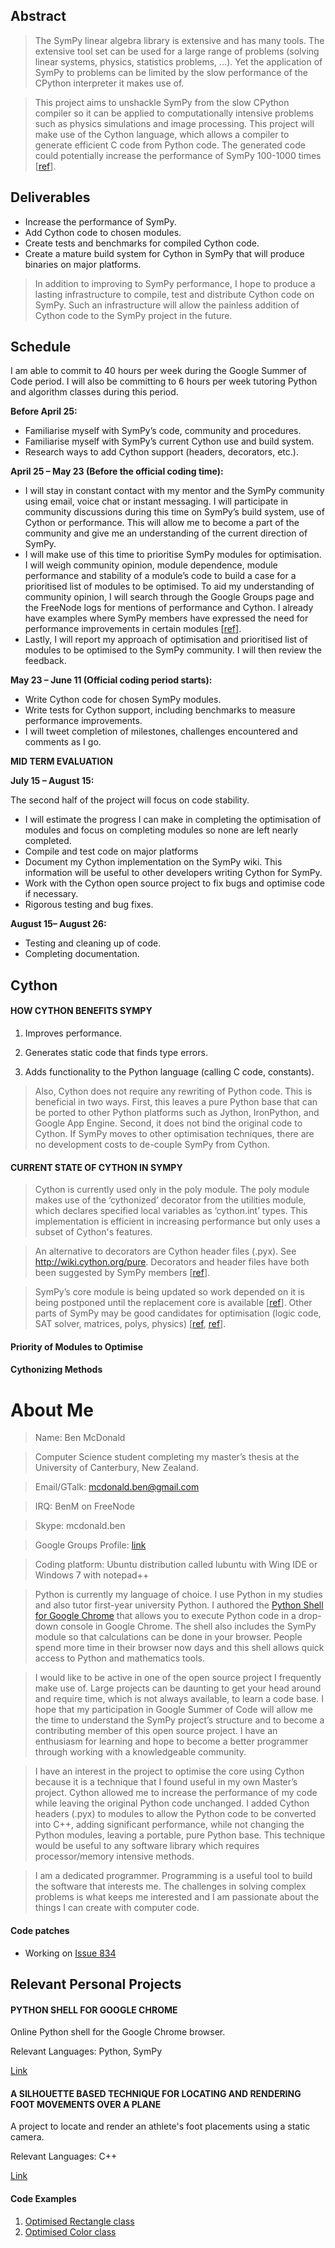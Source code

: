 ## Abstract

>The SymPy linear algebra library is extensive and has many tools. The extensive tool set can be used for a large range of problems (solving linear systems, physics, statistics problems, ...). Yet the application of SymPy to problems can be limited by the slow performance of the CPython interpreter it makes use of.

>This project aims to unshackle SymPy from the slow CPython compiler so it can be applied to computationally intensive problems such as physics simulations and image processing. This project will make use of the Cython language, which allows a compiler to generate efficient C code from Python code. The generated code could potentially increase the performance of SymPy 100-1000 times [[ref](http://www.google.com/url?q=http%3A%2F%2Fthread.gmane.org%2Fgmane.comp.python.cython.devel%2F4602%2Ffocus%3D4619&sa=D&sntz=1&usg=AFQjCNFHDU86V04yV21-UTQg-efARGkuUg)]. 
## Deliverables

 * Increase the performance of SymPy.
 * Add Cython code to chosen modules.
 * Create tests and benchmarks for compiled Cython code.
 * Create a mature build system for Cython in SymPy that will produce binaries on major platforms.


>In addition to improving to SymPy performance, I hope to produce a lasting infrastructure to compile, test and distribute Cython code on SymPy. Such an infrastructure will allow the painless addition of Cython code to the SymPy project in the future.
## Schedule

I am able to commit to 40 hours per week during the Google Summer of Code period. I will also be committing to 6 hours per week tutoring Python and algorithm classes during this period.

**Before April 25:**

 * Familiarise myself with SymPy’s code, community and procedures.
 * Familiarise myself with SymPy’s current Cython use and build system.
 * Research ways to add Cython support (headers, decorators, etc.).

**April 25 – May 23 (Before the official coding time):**

 * I will stay in constant contact with my mentor and the SymPy community using email, voice chat or instant messaging. I will participate in community discussions during this time on SymPy’s build system, use of Cython or performance. This will allow me to become a part of  the community and give me an understanding of the current direction of SymPy.
 * I will make use of this time to prioritise SymPy modules for optimisation. I will weigh community opinion, module dependence, module performance and stability of a module’s code to build a case for a prioritised list of modules to be optimised. To aid my understanding of community opinion, I will search through the Google Groups page and the FreeNode logs for mentions of performance and Cython. I already have examples where SymPy members have expressed the need for performance improvements in certain modules [[ref](http://www.google.com/url?q=http%3A%2F%2Fgroups.google.com%2Fgroup%2Fsympy%2Fbrowse_thread%2Fthread%2F5eccee5e2d02aa1a%2Fd6671be18f5c11ab%3Flnk%3Dgst%26q%3DCython%23d6671be18f5c11ab)].
 * Lastly, I will report my approach of optimisation and prioritised list of modules to be optimised to the SymPy community. I will then review the feedback.

**May 23 – June 11 (Official coding period starts):**

 * Write Cython code for chosen SymPy modules.
 * Write tests for Cython support, including benchmarks to measure performance improvements.
 * I will tweet completion of milestones, challenges encountered and comments as I go.

**MID TERM EVALUATION**

**July 15 – August 15:**

The second half of the project will focus on code stability.

 * I will estimate the progress I can make in completing the optimisation of modules and focus on completing modules so none are left nearly completed.
 * Compile and test code on major platforms
 * Document my Cython implementation on the SymPy wiki. This information will be useful to other developers writing Cython for SymPy.
 * Work with the Cython open source project to fix bugs and optimise code if necessary.
 * Rigorous testing and bug fixes.

**August 15– August 26:**

 * Testing and cleaning up of code.
 * Completing documentation.

## Cython


#### HOW CYTHON BENEFITS SYMPY


1. Improves performance.

1. Generates static code that finds type errors.
1. Adds functionality to the Python language (calling C code, constants).

>Also, Cython does not require any rewriting of Python code. This is beneficial in two ways. First, this leaves a pure Python base that can be ported to other Python platforms such as Jython, IronPython, and Google App Engine. Second, it does not bind the original code to Cython. If SymPy moves to other optimisation techniques, there are no development costs to de-couple SymPy from Cython.   

#### CURRENT STATE OF CYTHON IN SYMPY

>Cython is currently used only in the poly module. The poly module makes use of the ‘cythonized’ decorator from the utilities module, which declares specified local variables as ‘cython.int’ types. This implementation is efficient in increasing performance but only uses a subset of Cython's features.

>An alternative to decorators are Cython header files (.pyx). See http://wiki.cython.org/pure. Decorators and header files have both been suggested by SymPy members [[ref](http://www.google.com/url?q=http%3A%2F%2Fgroups.google.com%2Fgroup%2Fsympy%2Fbrowse_thread%2Fthread%2F5eccee5e2d02aa1a%2Fd6671be18f5c11ab%3Flnk%3Dgst%26q%3DCython%23d6671be18f5c11ab)].

>SymPy’s core module is being updated so work depended on it is being postponed until the replacement core is available [[ref](http://www.google.com/url?q=http%3A%2F%2Fgroups.google.com%2Fgroup%2Fsympy%2Fbrowse_thread%2Fthread%2F6cf7ece92746bcdc)]. Other parts of SymPy may be good candidates for optimisation (logic code, SAT solver, matrices, polys, physics) [[ref](http://www.google.com/url?q=http%3A%2F%2Fgroups.google.com%2Fgroup%2Fsympy%2Fbrowse_thread%2Fthread%2F6cf7ece92746bcdc), [ref](http://www.google.com/url?q=http%3A%2F%2Fgroups.google.com%2Fgroup%2Fsympy%2Fbrowse_thread%2Fthread%2F5eccee5e2d02aa1a%2Fd6671be18f5c11ab%3Flnk%3Dgst%26q%3DCython%23d6671be18f5c11ab)].

#### Priority of Modules to Optimise

#### Cythonizing Methods

# About Me

>Name: Ben McDonald

>Computer Science student completing my master’s thesis at the University of Canterbury, New Zealand.

>Email/GTalk: mcdonald.ben@gmail.com

>IRQ: BenM on FreeNode

>Skype: mcdonald.ben

>Google Groups Profile: [link](http://www.google.com/url?q=http%3A%2F%2Fgroups.google.com%2Fgroups%2Fprofile%3Fenc_user%3DXdP78RYAAAC340FUqOWWVVJI19mL7Wvio4cocwWvDVg2RHsu8f1bCg)

>Coding platform: Ubuntu distribution called lubuntu with Wing IDE or Windows 7 with notepad++

>Python is currently my language of choice. I use Python in my studies and also tutor first-year university Python. I authored the [Python Shell for Google Chrome](http://www.google.com/url?q=https%3A%2F%2Fchrome.google.com%2Fwebstore%2Fdetail%2Fgdiimmpmdoofmahingpgabiikimjgcia) that allows you to execute Python code in a drop-down console in Google Chrome. The shell also includes the SymPy module so that calculations can be done in your browser. People spend more time in their browser now days  and this shell allows quick access to Python and mathematics tools.

>I would like to be active in one of the open source project I frequently make use of. Large projects can be daunting to get your head around and require time, which is not always available, to learn a code base. I hope that my participation in Google Summer of Code will allow me the time to understand the SymPy project’s structure and to become a contributing member of this open source project. I have an enthusiasm for learning and hope to become a better programmer through working with a knowledgeable community.

>I have an interest in the project to optimise the core using Cython because it is a technique that I found useful in my own Master’s project. Cython allowed me to increase the performance of my code while leaving the original Python code unchanged. I added Cython headers (.pyx) to modules to allow the Python code to be converted into C++, adding significant performance, while not changing the Python modules, leaving a portable, pure Python base. This technique would be useful to any software library which requires processor/memory intensive methods.

>I am a dedicated programmer. Programming is a useful tool to build the software that interests me. The challenges in solving complex problems is what keeps me interested and I am passionate about the things I can create with computer code.

#### Code patches

 * Working on [Issue 834](http://www.google.com/url?q=http%3A%2F%2Fcode.google.com%2Fp%2Fsympy%2Fissues%2Fdetail%3Fid%3D834)


## Relevant Personal Projects

#### PYTHON SHELL FOR GOOGLE CHROME

Online Python shell for the Google Chrome browser.

Relevant Languages: Python, SymPy

[Link](http://www.google.com/url?q=https%3A%2F%2Fchrome.google.com%2Fwebstore%2Fdetail%2Fgdiimmpmdoofmahingpgabiikimjgcia)
#### A SILHOUETTE BASED TECHNIQUE FOR LOCATING AND RENDERING FOOT MOVEMENTS OVER A PLANE

A project to locate and render an athlete's foot placements using a static camera.

Relevant Languages: C++

[Link](http://www.google.com/url?q=http%3A%2F%2Fscholar.google.co.nz%2Fscholar%3Fhl%3Den%26q%3DA%2Bsilhouette%2Bbased%2Btechnique%2Bfor%2Blocating%2Band%2Brendering%2Bfoot%2Bmovements%2Bover%2Ba%2Bplane%2BBen%2BMcDonald%26btnG%3DSearch%26as_sdt%3D0%252C5%26as_ylo%3D%26as_vis%3D0)


#### Code Examples
 1. [Optimised Rectangle class](https://gist.github.com/900337)
 1. [Optimised Color class](https://gist.github.com/900332)